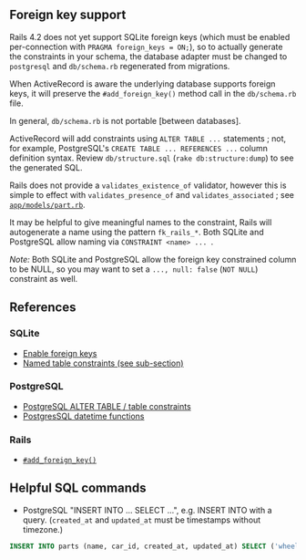 ## Foreign key support

Rails 4.2 does not yet support SQLite foreign keys (which must be
enabled per-connection with `PRAGMA foreign_keys = ON;`), so to actually
generate the constraints in your schema, the database adapter must be
changed to `postgresql` and `db/schema.rb` regenerated from migrations.

When ActiveRecord is aware the underlying database supports foreign
keys, it will preserve the `#add_foreign_key()` method call in the
`db/schema.rb` file.

In general, `db/schema.rb` is not portable [between databases].

ActiveRecord will add constraints using `ALTER TABLE ...` statements ;
not, for example, PostgreSQL's `CREATE TABLE ... REFERENCES ...` column
definition syntax.  Review `db/structure.sql` (`rake db:structure:dump`)
to see the generated SQL.

Rails does not provide a `validates_existence_of` validator, however
this is simple to effect with `validates_presence_of` and
`validates_associated` ; see [`app/models/part.rb`](app/models/part.rb).

It may be helpful to give meaningful names to the constraint, Rails will
autogenerate a name using the pattern `fk_rails_*`.  Both SQLite and
PostgreSQL allow naming via `CONSTRAINT <name> ... `.

*Note:* Both SQLite and PostgreSQL allow the foreign key constrained
column to be NULL, so you may want to set a `..., null: false` (`NOT
NULL`) constraint as well.


## References

### SQLite

 * [Enable foreign keys](https://www.sqlite.org/foreignkeys.html#fk_enable)
 * [Named table constraints (see sub-section)](https://www.sqlite.org/lang_createtable.html)

### PostgreSQL

 * [PostgreSQL ALTER TABLE / table constraints](http://www.postgresql.org/docs/9.4/static/sql-altertable.html)
 * [PostgresSQL datetime functions](http://www.postgresql.org/docs/9.4/static/functions-datetime.html)

### Rails

 * [`#add_foreign_key()`](http://api.rubyonrails.org/classes/ActiveRecord/ConnectionAdapters/SchemaStatements.html#method-i-add_foreign_key)

## Helpful SQL commands

 * PostgreSQL "INSERT INTO ... SELECT ...", e.g. INSERT INTO with a query.
   (`created_at` and `updated_at` must be timestamps without timezone.)

```sql
INSERT INTO parts (name, car_id, created_at, updated_at) SELECT ('wheel', null, localtimestamp, localtimestamp);
```
